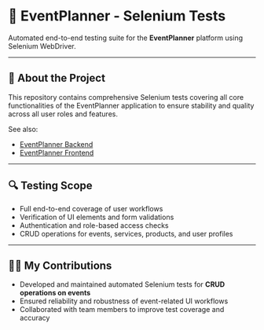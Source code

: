 # 🧪 EventPlanner - Selenium Tests

Automated end-to-end testing suite for the **EventPlanner** platform using Selenium WebDriver.

---

## 📖 About the Project

This repository contains comprehensive Selenium tests covering all core functionalities of the EventPlanner application to ensure stability and quality across all user roles and features.

See also:  
- [EventPlanner Backend](https://github.com/Nikola034/Event-Planner-Backend)  
- [EventPlanner Frontend](https://github.com/Nikola034/Event-Planner-Frontend) 

---

## 🔍 Testing Scope

- Full end-to-end coverage of user workflows  
- Verification of UI elements and form validations  
- Authentication and role-based access checks  
- CRUD operations for events, services, products, and user profiles  

---

## 👨‍💻 My Contributions

- Developed and maintained automated Selenium tests for **CRUD operations on events**  
- Ensured reliability and robustness of event-related UI workflows  
- Collaborated with team members to improve test coverage and accuracy  
